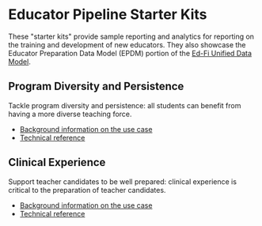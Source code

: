 # Educator Pipeline Starter Kits

These "starter kits" provide sample reporting and analytics for reporting on the training and development of new educators. They also showcase the Educator Preparation Data Model (EPDM) portion of the [Ed-Fi Unified Data Model](../1-data-exchange/udm/readme.md).

## Program Diversity and Persistence

Tackle program diversity and persistence: all students can benefit from having a more diverse teaching force.

* [Background information on the use case](/getting-started/educator-pipeline/program-diversity)
* [Technical reference](./program-diversity/readme.md)

## Clinical Experience

Support teacher candidates to be well prepared: clinical experience is critical to the preparation of teacher candidates.

* [Background information on the use case](/getting-started/educator-pipeline/clinical-experience)
* [Technical reference](./clinical-experience/readme.md)
